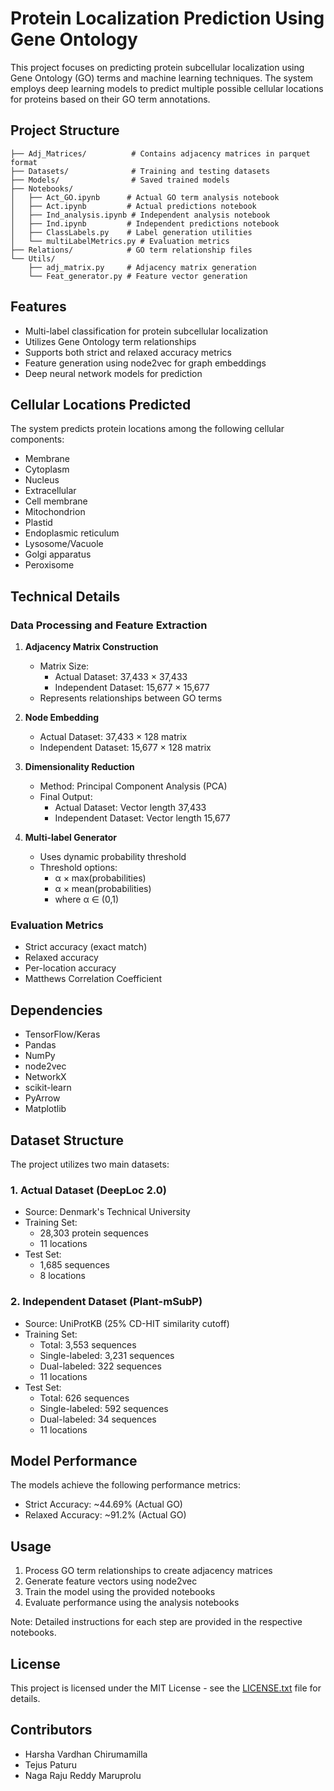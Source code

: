 # Protein Localization Prediction Using Gene Ontology

This project focuses on predicting protein subcellular localization using Gene Ontology (GO) terms and machine learning techniques. The system employs deep learning models to predict multiple possible cellular locations for proteins based on their GO term annotations.

## Project Structure

```
├── Adj_Matrices/          # Contains adjacency matrices in parquet format
├── Datasets/              # Training and testing datasets
├── Models/                # Saved trained models
├── Notebooks/            
│   ├── Act_GO.ipynb      # Actual GO term analysis notebook
│   ├── Act.ipynb         # Actual predictions notebook
│   ├── Ind_analysis.ipynb # Independent analysis notebook
│   ├── Ind.ipynb         # Independent predictions notebook
│   ├── ClassLabels.py    # Label generation utilities
│   └── multiLabelMetrics.py # Evaluation metrics
├── Relations/            # GO term relationship files
└── Utils/
    ├── adj_matrix.py     # Adjacency matrix generation
    └── Feat_generator.py # Feature vector generation
```

## Features

- Multi-label classification for protein subcellular localization
- Utilizes Gene Ontology term relationships
- Supports both strict and relaxed accuracy metrics
- Feature generation using node2vec for graph embeddings
- Deep neural network models for prediction

## Cellular Locations Predicted

The system predicts protein locations among the following cellular components:
- Membrane
- Cytoplasm
- Nucleus
- Extracellular
- Cell membrane
- Mitochondrion
- Plastid
- Endoplasmic reticulum
- Lysosome/Vacuole
- Golgi apparatus
- Peroxisome

## Technical Details

### Data Processing and Feature Extraction

1. **Adjacency Matrix Construction**
   - Matrix Size: 
     - Actual Dataset: 37,433 × 37,433
     - Independent Dataset: 15,677 × 15,677
   - Represents relationships between GO terms

2. **Node Embedding**
     - Actual Dataset: 37,433 × 128 matrix
     - Independent Dataset: 15,677 × 128 matrix

3. **Dimensionality Reduction**
   - Method: Principal Component Analysis (PCA)
   - Final Output:
     - Actual Dataset: Vector length 37,433
     - Independent Dataset: Vector length 15,677


4. **Multi-label Generator**
   - Uses dynamic probability threshold
   - Threshold options:
     - α × max(probabilities)
     - α × mean(probabilities)
     - where α ∈ (0,1)

### Evaluation Metrics
- Strict accuracy (exact match)
- Relaxed accuracy
- Per-location accuracy
- Matthews Correlation Coefficient

## Dependencies

- TensorFlow/Keras
- Pandas
- NumPy
- node2vec
- NetworkX
- scikit-learn
- PyArrow
- Matplotlib

## Dataset Structure

The project utilizes two main datasets:

### 1. Actual Dataset (DeepLoc 2.0)
- Source: Denmark's Technical University
- Training Set:
  - 28,303 protein sequences
  - 11 locations
- Test Set:
  - 1,685 sequences
  - 8 locations

### 2. Independent Dataset (Plant-mSubP)
- Source: UniProtKB (25% CD-HIT similarity cutoff)
- Training Set:
  - Total: 3,553 sequences
  - Single-labeled: 3,231 sequences
  - Dual-labeled: 322 sequences
  - 11 locations
- Test Set:
  - Total: 626 sequences
  - Single-labeled: 592 sequences
  - Dual-labeled: 34 sequences
  - 11 locations

## Model Performance

The models achieve the following performance metrics:
- Strict Accuracy: ~44.69% (Actual GO)
- Relaxed Accuracy: ~91.2% (Actual GO)

## Usage
1. Process GO term relationships to create adjacency matrices
2. Generate feature vectors using node2vec
3. Train the model using the provided notebooks
4. Evaluate performance using the analysis notebooks

Note: Detailed instructions for each step are provided in the respective notebooks.

## License

This project is licensed under the MIT License - see the [LICENSE.txt](LICENSE.txt) file for details.

## Contributors

- Harsha Vardhan Chirumamilla
- Tejus Paturu
- Naga Raju Reddy Maruprolu